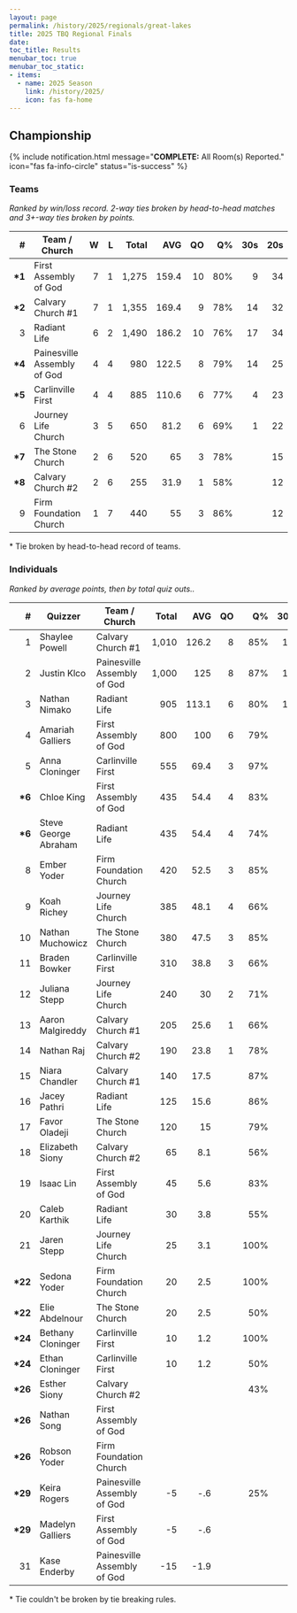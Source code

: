 ```yaml
---
layout: page
permalink: /history/2025/regionals/great-lakes
title: 2025 TBQ Regional Finals
date: 
toc_title: Results
menubar_toc: true
menubar_toc_static:
- items:
  - name: 2025 Season
    link: /history/2025/
    icon: fas fa-home
---
```



## Championship

{% include notification.html
   message="<b>COMPLETE:</b> All Room(s) Reported."
   icon="fas fa-info-circle"
   status="is-success" %}


### Teams

*Ranked by win/loss record. 2-way ties broken by head-to-head matches and 3+-way ties broken by points.*

| # | Team / Church | W | L | Total | AVG | QO | Q% | 30s | 20s | 10s |
|--:|---|--:|--:|--:|--:|--:|--:|--:|--:|--:|
| **\*1** | First Assembly of God | 7 | 1 | 1,275 | 159.4 | 10 | 80% | 9 | 34 | 30 |
| **\*2** | Calvary Church #1 | 7 | 1 | 1,355 | 169.4 | 9 | 78% | 14 | 32 | 34 |
| 3 | Radiant Life | 6 | 2 | 1,490 | 186.2 | 10 | 76% | 17 | 34 | 36 |
| **\*4** | Painesville Assembly of God | 4 | 4 | 980 | 122.5 | 8 | 79% | 14 | 25 | 2 |
| **\*5** | Carlinville First | 4 | 4 | 885 | 110.6 | 6 | 77% | 4 | 23 | 36 |
| 6 | Journey Life Church | 3 | 5 | 650 | 81.2 | 6 | 69% | 1 | 22 | 28 |
| **\*7** | The Stone Church | 2 | 6 | 520 | 65 | 3 | 78% |  | 15 | 28 |
| **\*8** | Calvary Church #2 | 2 | 6 | 255 | 31.9 | 1 | 58% |  | 12 | 22 |
| 9 | Firm Foundation Church | 1 | 7 | 440 | 55 | 3 | 86% |  | 12 | 18 |

\* Tie broken by head-to-head record of teams.

### Individuals

*Ranked by average points, then by total quiz outs..*

| # | Quizzer | Team / Church | Total | AVG | QO | Q% | 30s | 20s | 10s |
|--:|---|---|--:|--:|--:|--:|--:|--:|--:|
| 1 | Shaylee Powell | Calvary Church #1 | 1,010 | 126.2 | 8 | 85% | 14 | 26 |  |
| 2 | Justin Klco | Painesville Assembly of God | 1,000 | 125 | 8 | 87% | 14 | 24 | 2 |
| 3 | Nathan Nimako | Radiant Life | 905 | 113.1 | 6 | 80% | 16 | 20 | 1 |
| 4 | Amariah Galliers | First Assembly of God | 800 | 100 | 6 | 79% | 9 | 24 | 5 |
| 5 | Anna Cloninger | Carlinville First | 555 | 69.4 | 3 | 97% | 2 | 18 | 9 |
| **\*6** | Chloe King | First Assembly of God | 435 | 54.4 | 4 | 83% |  | 10 | 20 |
| **\*6** | Steve George Abraham | Radiant Life | 435 | 54.4 | 4 | 74% | 1 | 12 | 19 |
| 8 | Ember Yoder | Firm Foundation Church | 420 | 52.5 | 3 | 85% |  | 12 | 16 |
| 9 | Koah Richey | Journey Life Church | 385 | 48.1 | 4 | 66% | 1 | 14 | 12 |
| 10 | Nathan Muchowicz | The Stone Church | 380 | 47.5 | 3 | 85% |  | 9 | 19 |
| 11 | Braden Bowker | Carlinville First | 310 | 38.8 | 3 | 66% | 2 | 4 | 25 |
| 12 | Juliana Stepp | Journey Life Church | 240 | 30 | 2 | 71% |  | 7 | 15 |
| 13 | Aaron Malgireddy | Calvary Church #1 | 205 | 25.6 | 1 | 66% |  | 3 | 24 |
| 14 | Nathan Raj | Calvary Church #2 | 190 | 23.8 | 1 | 78% |  | 6 | 8 |
| 15 | Niara Chandler | Calvary Church #1 | 140 | 17.5 |  | 87% |  | 3 | 10 |
| 16 | Jacey Pathri | Radiant Life | 125 | 15.6 |  | 86% |  | 2 | 10 |
| 17 | Favor Oladeji | The Stone Church | 120 | 15 |  | 79% |  | 4 | 7 |
| 18 | Elizabeth Siony | Calvary Church #2 | 65 | 8.1 |  | 56% |  | 4 | 6 |
| 19 | Isaac Lin | First Assembly of God | 45 | 5.6 |  | 83% |  |  | 5 |
| 20 | Caleb Karthik | Radiant Life | 30 | 3.8 |  | 55% |  |  | 6 |
| 21 | Jaren Stepp | Journey Life Church | 25 | 3.1 |  | 100% |  | 1 | 1 |
| **\*22** | Sedona Yoder | Firm Foundation Church | 20 | 2.5 |  | 100% |  |  | 2 |
| **\*22** | Elie Abdelnour | The Stone Church | 20 | 2.5 |  | 50% |  | 2 | 2 |
| **\*24** | Bethany Cloninger | Carlinville First | 10 | 1.2 |  | 100% |  |  | 1 |
| **\*24** | Ethan Cloninger | Carlinville First | 10 | 1.2 |  | 50% |  | 1 | 1 |
| **\*26** | Esther Siony | Calvary Church #2 |  |  |  | 43% |  | 2 | 8 |
| **\*26** | Nathan Song | First Assembly of God |  |  |  |  |  |  |  |
| **\*26** | Robson Yoder | Firm Foundation Church |  |  |  |  |  |  |  |
| **\*29** | Keira Rogers | Painesville Assembly of God | -5 | -.6 |  | 25% |  | 1 |  |
| **\*29** | Madelyn Galliers | First Assembly of God | -5 | -.6 |  |  |  |  |  |
| 31 | Kase Enderby | Painesville Assembly of God | -15 | -1.9 |  |  |  |  |  |

\* Tie couldn't be broken by tie breaking rules.

